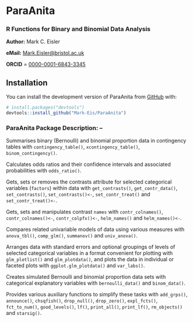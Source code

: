 # ParaAnita
### R Functions for Binary and Binomial Data Analysis

**Author:** Mark C. Eisler

**eMail:** Mark.Eisler@bristol.ac.uk

**ORCID** = [0000-0001-6843-3345](https://orcid.org/0000-0001-6843-3345)

## Installation

You can install the development version of ParaAnita from [GitHub](https://github.com/) with:
      
``` r
# install.packages("devtools")
devtools::install_github("Mark-Eis/ParaAnita")
```

### ParaAnita Package Description: –
Summarises binary (Bernoulli) and binomial proportion data in contingency tables with `contingency_table()`, `xcontingency_table()`, `binom_contingency()`.

Calculates odds ratios and their confidence intervals and associated probabilities with `odds_ratio()`.

Gets, sets or removes the contrasts attribute for selected categorical variables (`factors`) within data with `get_contrasts()`, `get_contr_data()`, `set_contrasts()`, `set_contrasts()<-`, `set_contr_treat()` and `set_contr_treat()<-`.

Gets, sets and manipulates contrast `names` with `contr_colnames()`, `contr_colnames()<-`, `contr_colpfx()<-`, `helm_names()` and `helm_names()<-`.

Compares related univariable models of data using various measures with `anova_tbl()`, `comp_glm()`, `summanov()` and `univ_anova()`.

Arranges data with standard errors and optional groupings of levels of selected categorical variables in a format convenient for plotting with `glm_plotlist()` and `glm_plotdata()`, and plots the data in individual or faceted plots with `ggplot.glm_plotdata()` and 
`var_labs()`.

Creates simulated Bernoulli and binomial proportion data sets with categorical explanatory variables with `bernoulli_data()` and `binom_data()`.

Provides various auxiliary functions to simplify these tasks with `add_grps()`, `announce()`, `chsqfish()`, `drop_null()`, `drop_zero()`, `expl_fcts()`, `fct_to_num()`, `good_levels()`, `lf()`, `print_all()`, `print_lf()`,  `rm_objects()` and `starsig()`.
